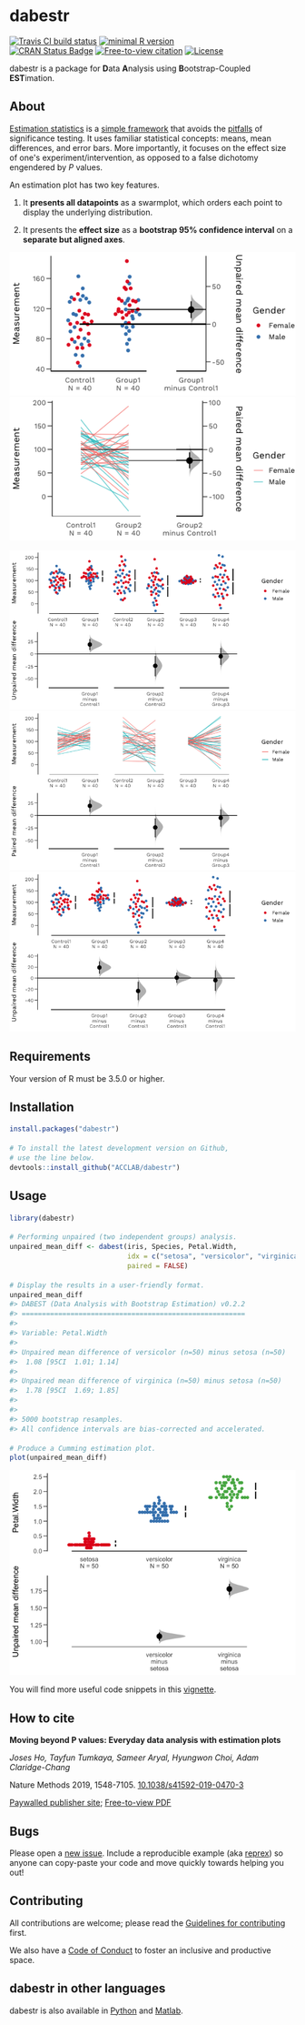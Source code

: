 
dabestr
=======

[![Travis CI build status](https://img.shields.io/travis/com/ACCLAB/dabestr/master.svg)](https://travis-ci.com/ACCLAB/dabestr/)
[![minimal R version](https://img.shields.io/badge/R%3E%3D-3.5.0-6666ff.svg)](https://cran.r-project.org/)  
[![CRAN Status Badge](https://www.r-pkg.org/badges/version-last-release/dabestr?color=green)](https://cran.r-project.org/package=dabestr)
[![Free-to-view citation](https://zenodo.org/badge/DOI/10.1038/s41592-019-0470-3.svg)](https://rdcu.be/bHhJ4)
[![License](https://img.shields.io/badge/License-BSD%203--Clause--Clear-orange.svg)](https://spdx.org/licenses/BSD-3-Clause-Clear.html)

dabestr is a package for **D**ata **A**nalysis using **B**ootstrap-Coupled **EST**imation.

About
-----

[Estimation statistics](https://en.wikipedia.org/wiki/Estimation_statistics "Estimation Stats on Wikipedia") is a [simple framework](https://thenewstatistics.com/itns/ "Introduction to the New Statistics") that avoids the [pitfalls](https://www.nature.com/articles/nmeth.3288 "The fickle P value generates irreproducible results, Halsey et al 2015") of significance testing. It uses familiar statistical concepts: means, mean differences, and error bars. More importantly, it focuses on the effect size of one's experiment/intervention, as opposed to a false dichotomy engendered by *P* values.

An estimation plot has two key features.

1.  It **presents all datapoints** as a swarmplot, which orders each point to display the underlying distribution.

2.  It presents the **effect size** as a **bootstrap 95% confidence interval** on a **separate but aligned axes**.

![](man/figures/README-gardner.altman.showpieces-1.png)![](man/figures/README-gardner.altman.showpieces-2.png)

![](man/figures/README-cumming.showpieces-1.png)![](man/figures/README-cumming.showpieces-2.png)![](man/figures/README-cumming.showpieces-3.png)

Requirements
------------

Your version of R must be 3.5.0 or higher.


Installation
------------

``` r
install.packages("dabestr")

# To install the latest development version on Github,
# use the line below.
devtools::install_github("ACCLAB/dabestr")
```

Usage
-----

``` r
library(dabestr)

# Performing unpaired (two independent groups) analysis.
unpaired_mean_diff <- dabest(iris, Species, Petal.Width,
                             idx = c("setosa", "versicolor", "virginica"),
                             paired = FALSE)

# Display the results in a user-friendly format.
unpaired_mean_diff
#> DABEST (Data Analysis with Bootstrap Estimation) v0.2.2
#> =======================================================
#> 
#> Variable: Petal.Width 
#> 
#> Unpaired mean difference of versicolor (n=50) minus setosa (n=50)
#>  1.08 [95CI  1.01; 1.14]
#> 
#> Unpaired mean difference of virginica (n=50) minus setosa (n=50)
#>  1.78 [95CI  1.69; 1.85]
#> 
#> 
#> 5000 bootstrap resamples.
#> All confidence intervals are bias-corrected and accelerated.

# Produce a Cumming estimation plot.
plot(unpaired_mean_diff)
```

![](man/figures/README-usage-1.png)

You will find more useful code snippets in this [vignette](http://bit.ly/using-dabestr).

How to cite
-----------

**Moving beyond P values: Everyday data analysis with estimation plots**

*Joses Ho, Tayfun Tumkaya, Sameer Aryal, Hyungwon Choi, Adam Claridge-Chang*

Nature Methods 2019, 1548-7105. [10.1038/s41592-019-0470-3](http://dx.doi.org/10.1038/s41592-019-0470-3)

[Paywalled publisher site](https://www.nature.com/articles/s41592-019-0470-3); [Free-to-view PDF](https://rdcu.be/bHhJ4)


Bugs
----

Please open a [new issue](https://github.com/ACCLAB/dabestr/issues/new). Include a reproducible example (aka [reprex](https://www.tidyverse.org/help/)) so anyone can copy-paste your code and move quickly towards helping you out!

Contributing
------------

All contributions are welcome; please read the [Guidelines for contributing](https://github.com/ACCLAB/dabestr/blob/master/CONTRIBUTING.md) first.

We also have a [Code of Conduct](https://github.com/ACCLAB/dabestr/blob/master/CODE_OF_CONDUCT.md) to foster an inclusive and productive space.


dabestr in other languages
-------------------------

dabestr is also available in [Python](https://github.com/ACCLAB/DABEST-python "DABEST-Python on Github") and [Matlab](https://github.com/ACCLAB/DABEST-Matlab "DABEST-Matlab on Github").
